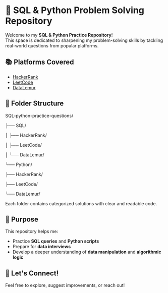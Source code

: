 # 🧠 SQL & Python Problem Solving Repository

Welcome to my **SQL & Python Practice Repository**!  
This space is dedicated to sharpening my problem-solving skills by tackling real-world questions from popular platforms.

## 📚 Platforms Covered
- [HackerRank](https://www.hackerrank.com/)
- [LeetCode](https://leetcode.com/)
- [DataLemur](https://datalemur.com/)

## 📂 Folder Structure

SQL-python-practice-questions/  

├── SQL/  

│ ├── HackerRank/  

│ ├── LeetCode/  

│ └── DataLemur/  

└── Python/  

├── HackerRank/  

├── LeetCode/  

└── DataLemur/


Each folder contains categorized solutions with clear and readable code.

## 🎯 Purpose
This repository helps me:
- Practice **SQL queries** and **Python scripts**
- Prepare for **data interviews**
- Develop a deeper understanding of **data manipulation** and **algorithmic logic**

## 🚀 Let's Connect!
Feel free to explore, suggest improvements, or reach out!
